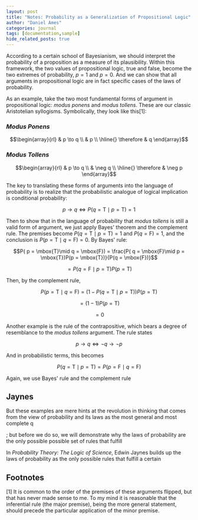 ```yaml
---
layout: post
title: "Notes: Probability as a Generalization of Propositional Logic"
author: "Daniel Ames"
categories: journal
tags: [documentation,sample]
hide_related_posts: true
---
```


According to a certain school of Bayesianism, we should interpret the probability of a proposition as a measure of its plausibility. Within this framework, the two values of propositional logic, true and false, become the two extremes of probability, $p = 1$ and $p = 0$. And we can show that all arguments in propositional logic are in fact specific cases of the laws of probability.


As an example, take the two most fundamental forms of argument in propositional logic: _modus ponens_ and _modus tollens_.  These are our classic Aristotelian syllogisms. Symbolically, they look like this[1]:

### _Modus Ponens_
$$\begin{array}{rl}
    & p \to q \\
    & p \\
    \hline{}
    \therefore & q
  \end{array}$$

### _Modus Tollens_
$$\begin{array}{rl}
    & p \to q \\
    & \neg q \\
    \hline{}
    \therefore & \neg p
  \end{array}$$

The key to translating these forms of arguments into the language of probability is to realize that the probabilistic analogue of logical implication is conditional probability:

$$
p \to q \Longleftrightarrow P( q = \mbox{T}\mid p = \mbox{T}) = 1
$$

Then to show that in the language of probability that _modus tollens_ is still a valid form of argument, we just apply Bayes' theorem and the complement rule. The premises become $P( q = \mbox{T}\mid p = \mbox{T}) = 1$ and $P(q = \mbox{F}) = 1$, and the conclusion is $P( p = \mbox{T}\mid q = \mbox{F}) = 0$. By Bayes' rule:

$$P( p = \mbox{T}\mid q = \mbox{F}) = \frac{P( q = \mbox{F}\mid p = \mbox{T})P(p = \mbox{T})}{P(q = \mbox{F})}$$

$$
= P( q = \mbox{F}\mid p = \mbox{T})P(p = \mbox{T})
$$

Then, by the complement rule,

$$
P( p = \mbox{T}\mid q = \mbox{F}) =  (1 - P( q = \mbox{T}\mid p = \mbox{T}))P(p = \mbox{T})
$$

$$ 
= (1 - 1)P(p = \mbox{T})
$$

$$ 
= 0
$$

Another example is the rule of the contrapositive, which bears a degree of resemblance to the _modus tollens_ argument. The rule states

$$
p \to q \Longleftrightarrow \neg q \to \neg p 
$$

And in probabilistic terms, this becomes

$$
P( q = \mbox{T}\mid p = \mbox{T}) = P( p = \mbox{F}\mid q = \mbox{F}) 
$$

Again, we use Bayes' rule and the complement rule

## Jaynes

But these examples are mere hints at the revolution in thinking that comes from the view of probability and its laws as the most general and most complete q

; but before we do so, we will demonstrate why the laws of probability are the only possible possible set of rules that fulfill 

In _Probability Theory: The Logic of Science_, Edwin Jaynes builds up the laws of probability as the only possible rules that fulfill a certain 



## Footnotes

[1] It is common to the order of the premises of these arguments flipped, but that has never made sense to me. To my mind it is reasonable that the inferential rule (the major premise), being the more general statement, should precede the particular application of the minor premise.






